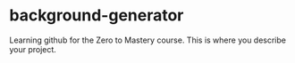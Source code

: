 # background-generator
Learning github for the Zero to Mastery course. This is where you describe your project. 
